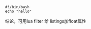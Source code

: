 ```{#lst:test .bash caption="Test Float" float=htbp}
#!/bin/bash
echo "hello"
```


结论，可用lua filter 给 listings加float属性